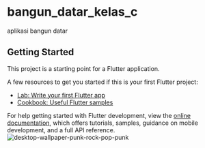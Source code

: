 # bangun_datar_kelas_c

aplikasi bangun datar

## Getting Started

This project is a starting point for a Flutter application.

A few resources to get you started if this is your first Flutter project:

- [Lab: Write your first Flutter app](https://docs.flutter.dev/get-started/codelab)
- [Cookbook: Useful Flutter samples](https://docs.flutter.dev/cookbook)

For help getting started with Flutter development, view the
[online documentation](https://docs.flutter.dev/), which offers tutorials,
samples, guidance on mobile development, and a full API reference.
![desktop-wallpaper-punk-rock-pop-punk](https://github.com/GGattriyanto/bangun_datar/assets/115200483/3dc2d52b-dbb7-49b2-bcfc-23c74a64cde8)

